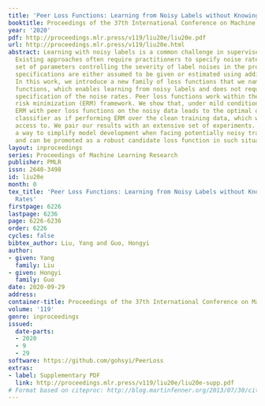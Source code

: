 ```yaml
---
title: 'Peer Loss Functions: Learning from Noisy Labels without Knowing Noise Rates'
booktitle: Proceedings of the 37th International Conference on Machine Learning
year: '2020'
pdf: http://proceedings.mlr.press/v119/liu20e/liu20e.pdf
url: http://proceedings.mlr.press/v119/liu20e.html
abstract: Learning with noisy labels is a common challenge in supervised learning.
  Existing approaches often require practitioners to specify noise rates, i.e., a
  set of parameters controlling the severity of label noises in the problem, and the
  specifications are either assumed to be given or estimated using additional steps.
  In this work, we introduce a new family of loss functions that we name as peer loss
  functions, which enables learning from noisy labels and does not require a priori
  specification of the noise rates. Peer loss functions work within the standard empirical
  risk minimization (ERM) framework. We show that, under mild conditions, performing
  ERM with peer loss functions on the noisy data leads to the optimal or a near-optimal
  classifier as if performing ERM over the clean training data, which we do not have
  access to. We pair our results with an extensive set of experiments. Peer loss provides
  a way to simplify model development when facing potentially noisy training labels,
  and can be promoted as a robust candidate loss function in such situations.
layout: inproceedings
series: Proceedings of Machine Learning Research
publisher: PMLR
issn: 2640-3498
id: liu20e
month: 0
tex_title: 'Peer Loss Functions: Learning from Noisy Labels without Knowing Noise
  Rates'
firstpage: 6226
lastpage: 6236
page: 6226-6236
order: 6226
cycles: false
bibtex_author: Liu, Yang and Guo, Hongyi
author:
- given: Yang
  family: Liu
- given: Hongyi
  family: Guo
date: 2020-09-29
address: 
container-title: Proceedings of the 37th International Conference on Machine Learning
volume: '119'
genre: inproceedings
issued:
  date-parts:
  - 2020
  - 9
  - 29
software: https://github.com/gohsyi/PeerLoss
extras:
- label: Supplementary PDF
  link: http://proceedings.mlr.press/v119/liu20e/liu20e-supp.pdf
# Format based on citeproc: http://blog.martinfenner.org/2013/07/30/citeproc-yaml-for-bibliographies/
---
```

